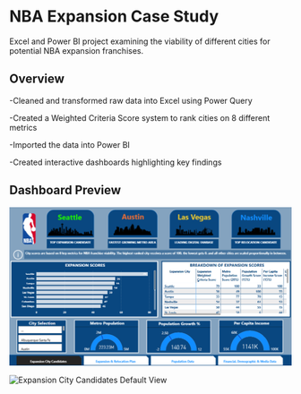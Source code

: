 # NBA Expansion Case Study

Excel and Power BI project examining the viability of different cities for potential NBA expansion franchises.

## Overview
-Cleaned and transformed raw data into Excel using Power Query

-Created a Weighted Criteria Score system to rank cities on 8 different metrics

-Imported the data into Power BI

-Created interactive dashboards highlighting key findings

## Dashboard Preview
![Expansion City Candidates Default View](https://github.com/SamKelly-bi/NBA-Expansion-Case-Study/blob/main/Screenshot/Expansion%20City%20Candidates%20Slide%20Default.png?raw=true)

<img src="[image-url](https://github.com/SamKelly-bi/NBA-Expansion-Case-Study/blob/main/Screenshot/Expansion%20City%20Candidates%20Slide%20Default.png?raw=true)" alt="Expansion City Candidates Default View" width="300" height="200">
